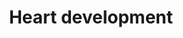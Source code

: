 ---
annotations:
- type: Cell Type Ontology
  value: smooth muscle cell neural crest derived
- type: Cell Type Ontology
  value: vascular associated smooth muscle cell
- type: Disease Ontology
  value: heart disease
- type: Pathway Ontology
  value: regulatory pathway
authors:
- Nsalomonis
- MaintBot
- Khanspers
- Jmelius
- Eweitz
description: This pathway has been largely adapted from an article by Deepak Srivastava,
  Cell. 2006 Sep 22;126(6):1037-48. In this pathway are known transcription factors,
  miRNAs and regulatory proteins that impact the regional specificity of the human
  heart. Activating signals are indicated by arrows while inhibitory signals are indicated
  by T-bars. Special thanks to Kim Cordes for her assistance in revising this pathway,
  based on recent heart development research.
last-edited: 2021-05-14
organisms:
- Mus musculus
redirect_from:
- /index.php/Pathway:WP2067
- /instance/WP2067
schema-jsonld:
- '@context': https://schema.org/
  '@id': https://wikipathways.github.io/pathways/WP2067.html
  '@type': Dataset
  creator:
    '@type': Organization
    name: WikiPathways
  description: This pathway has been largely adapted from an article by Deepak Srivastava,
    Cell. 2006 Sep 22;126(6):1037-48. In this pathway are known transcription factors,
    miRNAs and regulatory proteins that impact the regional specificity of the human
    heart. Activating signals are indicated by arrows while inhibitory signals are
    indicated by T-bars. Special thanks to Kim Cordes for her assistance in revising
    this pathway, based on recent heart development research.
  keywords:
  - miR1-1
  - Tbx20
  - Bmpr2
  - Ctnnb1
  - Nfatc2
  - Erbb3
  - Nfatc4
  - Pitx2
  - Hand1
  - Hey2
  - Hand2
  - Nfatc1
  - Mef2c
  - Srf
  - Vegfa
  - Foxa2
  - Fgf10
  - Ptpn11
  - Bmp4
  - Mapk1
  - miR143
  - Notch1
  - Gata6
  - Bhlhe40
  - Isl1
  - Bmp2
  - Nkx2-5
  - Vegfc
  - Smad1
  - Hey1
  - Shh
  - Smyd1
  - Vegfb
  - Tbx5
  - Nfatc3
  - Foxc2
  - Gata4
  - Tbx2
  - Fgf8
  - Bmp10
  - Smad4
  - Tbx1
  - Foxh1
  - miR145
  - Foxc1
  - Bmpr1A
  - Irx4
  license: CC0
  name: Heart development
seo: CreativeWork
title: Heart development
wpid: WP2067
---